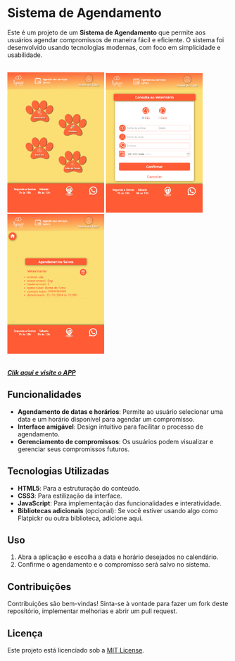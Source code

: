 # Sistema de Agendamento

Este é um projeto de um **Sistema de Agendamento** que permite aos usuários agendar compromissos de maneira fácil e eficiente. O sistema foi desenvolvido usando tecnologias modernas, com foco em simplicidade e usabilidade.

<br>
<div>
   <img src="layout/home.png" alt="Texto alternativo" width="220"/>
   <img src="layout/agendamento.png" alt="Texto alternativo" width="220"/>
   <img src="layout/lista-agend.png" alt="Texto alternativo" width="220"/>
</div>
<br>

***[Clik aqui e visite o APP](https://agendamento-servico-lyrios.netlify.app/)***


## Funcionalidades

- **Agendamento de datas e horários**: Permite ao usuário selecionar uma data e um horário disponível para agendar um compromisso.
- **Interface amigável**: Design intuitivo para facilitar o processo de agendamento.
- **Gerenciamento de compromissos**: Os usuários podem visualizar e gerenciar seus compromissos futuros.

## Tecnologias Utilizadas

- **HTML5**: Para a estruturação do conteúdo.
- **CSS3**: Para estilização da interface.
- **JavaScript**: Para implementação das funcionalidades e interatividade.
- **Bibliotecas adicionais** (opcional): Se você estiver usando algo como Flatpickr ou outra biblioteca, adicione aqui.

## Uso

1. Abra a aplicação e escolha a data e horário desejados no calendário.
2. Confirme o agendamento e o compromisso será salvo no sistema.

## Contribuições

Contribuições são bem-vindas! Sinta-se à vontade para fazer um fork deste repositório, implementar melhorias e abrir um pull request.

## Licença

Este projeto está licenciado sob a [MIT License](LICENSE).
